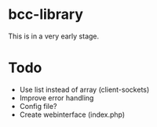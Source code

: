 bcc-library
===========
This is in a very early stage.

Todo
===========
+ Use list instead of array (client-sockets)
+ Improve error handling
+ Config file?
+ Create webinterface (index.php)